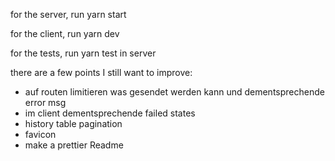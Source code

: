 for the server, run yarn start

for the client, run yarn dev

for the tests, run yarn test in server

there are a few points I still want to improve:
- auf routen limitieren was gesendet werden kann und dementsprechende error msg
- im client dementsprechende failed states
- history table pagination
- favicon
- make a prettier Readme
